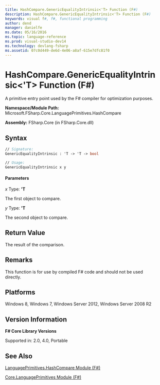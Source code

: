 ```yaml
---
title: HashCompare.GenericEqualityIntrinsic<'T> Function (F#)
description: HashCompare.GenericEqualityIntrinsic<'T> Function (F#)
keywords: visual f#, f#, functional programming
author: dend
manager: danielfe
ms.date: 05/16/2016
ms.topic: language-reference
ms.prod: visual-studio-dev14
ms.technology: devlang-fsharp
ms.assetid: 07c0d449-de6d-4e06-a8af-615e7dfc81f0 
---
```


# HashCompare.GenericEqualityIntrinsic<'T> Function (F#)

A primitive entry point used by the F# compiler for optimization purposes.

**Namespace/Module Path:** Microsoft.FSharp.Core.LanguagePrimitives.HashCompare

**Assembly:** FSharp.Core (in FSharp.Core.dll)


## Syntax

```fsharp
// Signature:
GenericEqualityIntrinsic : 'T -> 'T -> bool

// Usage:
GenericEqualityIntrinsic x y
```

#### Parameters
*x*
Type: **'T**


The first object to compare.


*y*
Type: **'T**


The second object to compare.


## Return Value

The result of the comparison.

## Remarks
This function is for use by compiled F# code and should not be used directly.


## Platforms
Windows 8, Windows 7, Windows Server 2012, Windows Server 2008 R2


## Version Information
**F# Core Library Versions**

Supported in: 2.0, 4.0, Portable

## See Also
[LanguagePrimitives.HashCompare Module &#40;F&#35;&#41;](LanguagePrimitives.HashCompare-Module-%5BFSharp%5D.md)

[Core.LanguagePrimitives Module &#40;F&#35;&#41;](Core.LanguagePrimitives-Module-%5BFSharp%5D.md)